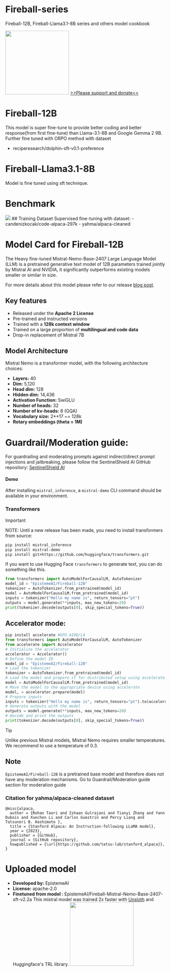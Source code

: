 # Fireball-series
Fireball-12B, Fireball-Llama3.1-8B series and others model cookbook

<img src="https://huggingface.co/EpistemeAI/Fireball-Mistral-Nemo-Base-2407-v1-DPO2/resolve/main/fireball.JPG" width="200"/>
<a href="https://ko-fi.com/epistemeai">>>Please support and donate<<</a>

# Fireball-12B
This model is super fine-tune to provide better coding and better response(from first fine-tune) than Llama-3.1-8B and Google Gemma 2 9B. 
Further fine tuned with ORPO method with dataset 
- reciperesearch/dolphin-sft-v0.1-preference

# Fireball-Llama3.1-8B
Model is fine tuned using sft technique.  

# Benchmark
<img src="https://huggingface.co/EpistemeAI/Fireball-12B/resolve/main/benchmark2.jpg"/>
## Training Dataset 
Supervised fine-tuning with dataset: 
- candenizkocak/code-alpaca-297k
- yahma/alpaca-cleaned

# Model Card for Fireball-12B

The Heavy fine-tuned Mistral-Nemo-Base-2407 Large Language Model (LLM) is a pretrained generative text model of 12B parameters trained jointly by Mistral AI and NVIDIA, it significantly outperforms existing models smaller or similar in size.

For more details about this model please refer to our release [blog post](https://mistral.ai/news/mistral-nemo/).

## Key features
- Released under the **Apache 2 License**
- Pre-trained and instructed versions
- Trained with a **128k context window**
- Trained on a large proportion of **multilingual and code data**
- Drop-in replacement of Mistral 7B

## Model Architecture
Mistral Nemo is a transformer model, with the following architecture choices:
- **Layers:** 40
- **Dim:** 5,120
- **Head dim:** 128
- **Hidden dim:** 14,436
- **Activation Function:** SwiGLU
- **Number of heads:** 32
- **Number of kv-heads:** 8 (GQA)
- **Vocabulary size:** 2**17 ~= 128k
- **Rotary embeddings (theta = 1M)**

# Guardrail/Moderation guide: 
For guardrailing and moderating prompts against indirect/direct prompt injections and jailbreaking, please follow the SentinelShield AI GitHub repository:
[SentinelShield AI](https://github.com/tomtyiu/SentinelShieldAI)


#### Demo

After installing `mistral_inference`, a `mistral-demo` CLI command should be available in your environment.

### Transformers

> [!IMPORTANT]
> NOTE: Until a new release has been made, you need to install transformers from source:
> ```sh
> pip install mistral_inference
> pip install mistral-demo
> pip install git+https://github.com/huggingface/transformers.git
> ```
If you want to use Hugging Face `transformers` to generate text, you can do something like this.
```py
from transformers import AutoModelForCausalLM, AutoTokenizer
model_id = "EpistemeAI/Fireball-12B"
tokenizer = AutoTokenizer.from_pretrained(model_id)
model = AutoModelForCausalLM.from_pretrained(model_id)
inputs = tokenizer("Hello my name is", return_tensors="pt")
outputs = model.generate(**inputs, max_new_tokens=20)
print(tokenizer.decode(outputs[0], skip_special_tokens=True))
```
## Accelerator mode: 
```py
pip install accelerate #GPU A100/L4
from transformers import AutoModelForCausalLM, AutoTokenizer
from accelerate import Accelerator
# Initialize the accelerator
accelerator = Accelerator()
# Define the model ID
model_id = "EpistemeAI/Fireball-12B"
# Load the tokenizer
tokenizer = AutoTokenizer.from_pretrained(model_id)
# Load the model and prepare it for distributed setup using accelerate
model = AutoModelForCausalLM.from_pretrained(model_id)
# Move the model to the appropriate device using accelerate
model, = accelerator.prepare(model)
# Prepare inputs
inputs = tokenizer("Hello my name is", return_tensors="pt").to(accelerator.device)
# Generate outputs with the model
outputs = model.generate(**inputs, max_new_tokens=20)
# Decode and print the outputs
print(tokenizer.decode(outputs[0], skip_special_tokens=True))
```
> [!TIP]
> Unlike previous Mistral models, Mistral Nemo requires smaller temperatures. We recommend to use a temperature of 0.3.
## Note
`EpistemeAI/Fireball-12B` is a pretrained base model and therefore does not have any moderation mechanisms. Go to Guardrail/Moderation guide section for moderation guide
### Citation for yahma/alpaca-cleaned dataset
```
@misc{alpaca,
  author = {Rohan Taori and Ishaan Gulrajani and Tianyi Zhang and Yann Dubois and Xuechen Li and Carlos Guestrin and Percy Liang and Tatsunori B. Hashimoto },
  title = {Stanford Alpaca: An Instruction-following LLaMA model},
  year = {2023},
  publisher = {GitHub},
  journal = {GitHub repository},
  howpublished = {\url{https://github.com/tatsu-lab/stanford_alpaca}},
}
```
# Uploaded  model
- **Developed by:** EpistemeAI
- **License:** apache-2.0
- **Finetuned from model :** EpistemeAI/Fireball-Mistral-Nemo-Base-2407-sft-v2.2a
This mistral model was trained 2x faster with [Unsloth](https://github.com/unslothai/unsloth) and Huggingface's TRL library.
[<img src="https://raw.githubusercontent.com/unslothai/unsloth/main/images/unsloth%20made%20with%20love.png" width="200"/>](https://github.com/unslothai/unsloth)


